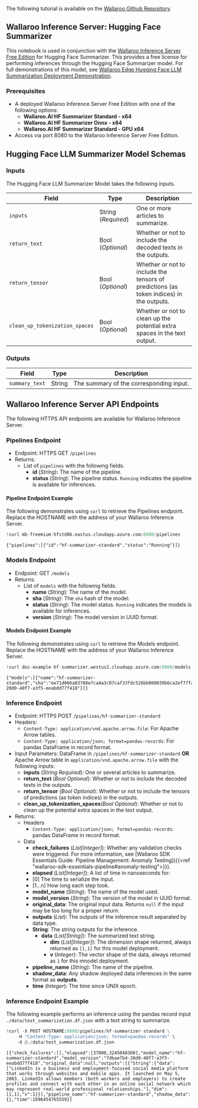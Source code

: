 The following tutorial is available on the [Wallaroo Github Repository](https://github.com/WallarooLabs/Wallaroo_Tutorials/blob/20231004-wallaroo-inference-server/wallaroo-inference-server-tutorials/wallaroo-inference-server-hf-summarizer).

## Wallaroo Inference Server:  Hugging Face Summarizer

This notebook is used in conjunction with the [Wallaroo Inference Server Free Edition](https://docs.wallaroo.ai/wallaroo-inferencing-server/) for Hugging Face Summarizer.  This provides a free license for performing inferences through the Hugging Face Summarizer model.  For full demonstrations of this model, see [Wallaroo Edge Hugging Face LLM Summarization Deployment Demonstration](https://docs.wallaroo.ai/20230300/wallaroo-tutorials/wallaroo-edge-publish/wallaroo-edge-hf-summarization-deployment-tutorial/).

### Prerequisites

* A deployed Wallaroo Inference Server Free Edition with one of the following options:
  * **Wallaroo.AI HF Summarizer Standard - x64**
  * **Wallaroo.AI HF Summarizer Onnx - x64** 
  * **Wallaroo.AI HF Summarizer Standard - GPU x64**
* Access via port 8080 to the Wallaroo Inference Server Free Edition.

## Hugging Face LLM Summarizer Model Schemas

### Inputs

The Hugging Face LLM Summarizer Model takes the following inputs.

| Field | Type | Description |
|---|---|---|
| `inputs` | String (*Required*) | One or more articles to summarize. |
| `return_text` | Bool (*Optional*) | Whether or not to include the decoded texts in the outputs. |
| `return_tensor` | Bool (*Optional*) | Whether or not to include the tensors of predictions (as token indices) in the outputs. |
| `clean_up_tokenization_spaces` | Bool (*Optional*) | Whether or not to clean up the potential extra spaces in the text output. |

### Outputs

| Field | Type | Description |
|---|---|---|
| `summary_text` | String | The summary of the corresponding input. |

## Wallaroo Inference Server API Endpoints

The following HTTPS API endpoints are available for Wallaroo Inference Server.

### Pipelines Endpoint

* Endpoint: HTTPS GET `/pipelines`
* Returns:
  * List of `pipelines` with the following fields.
    * **id** (*String*): The name of the pipeline.
    * **status** (*String*): The pipeline status.  `Running` indicates the pipeline is available for inferences.

#### Pipeline Endpoint Example

The following demonstrates using `curl` to retrieve the Pipelines endpoint.  Replace the HOSTNAME with the address of your Wallaroo Inference Server.

```python
!curl mb-freemium-hfstd86.eastus.cloudapp.azure.com:8080/pipelines
```

    {"pipelines":[{"id":"hf-summarizer-standard","status":"Running"}]}

### Models Endpoint

* Endpoint: GET `/models`
* Returns:
  * List of `models` with the following fields.
    * **name** (*String*):  The name of the model.
    * **sha** (*String*):  The `sha` hash of the model.
    * **status** (*String*):  The model status.  `Running` indicates the models is available for inferences.
    * **version** (*String*): The model version in UUID format.

#### Models Endpoint Example

The following demonstrates using `curl` to retrieve the Models endpoint.  Replace the HOSTNAME with the address of your Wallaroo Inference Server.

```python
!curl doc-example-hf-summarizer.westus2.cloudapp.azure.com:8080/models
```

    {"models":[{"name":"hf-summarizer-standard","sha":"ee71d066a83708e7ca4a3c07caf33fdc528bb000039b6ca2ef77fa2428dc6268","status":"Running","version":"7dbae7b4-20d0-40f7-a3f5-eeabdd77f418"}]}

### Inference Endpoint

* Endpoint: HTTPS POST `/pipelines/hf-summarizer-standard`
* Headers:
  * `Content-Type: application/vnd.apache.arrow.file`: For Apache Arrow tables.
  * `Content-Type: application/json; format=pandas-records`: For pandas DataFrame in record format.
* Input Parameters: DataFrame in `/pipelines/hf-summarizer-standard` **OR** Apache Arrow table in `application/vnd.apache.arrow.file` with the following inputs:
  * **inputs** (*String* *Required*): One or several articles to summarize.
  * **return_text** (*Bool* *Optional*): Whether or not to include the decoded texts in the outputs.
  * **return_tensor** (*Bool* *Optional*): Whether or not to include the tensors of predictions (as token indices) in the outputs.
  * **clean_up_tokenization_spaces**(*Bool* *Optional*): Whether or not to clean up the potential extra spaces in the text output.
* Returns:
  * Headers
    * `Content-Type: application/json; format=pandas-records`: pandas DataFrame in record format.
  * Data
    * **check_failures** (*List[Integer]*): Whether any validation checks were triggered.  For more information, see [Wallaroo SDK Essentials Guide: Pipeline Management: Anomaly Testing]({{<ref "wallaroo-sdk-essentials-pipeline#anomaly-testing">}}).
    * **elapsed** (*List[Integer]*): A list of time in nanoseconds for:
    * [0] The time to serialize the input.
    * [1...n] How long each step took.
    * **model_name** (*String*): The name of the model used.
    * **model_version** (*String*): The version of the model in UUID format.
    * **original_data**: The original input data.  Returns `null` if the input may be too long for a proper return.
    * **outputs** (*List*): The outputs of the inference result separated by data type.
    * **String**: The string outputs for the inference.
      * **data** (*List[String]*): The summarized text string.
        * **dim** (*List[Integer]*): The dimension shape returned, always returned as `[1,1]` for this model deployment.
        * **v** (*Integer*): The vector shape of the data, always returned as `1` for this mnodel deployment.
    * **pipeline_name**  (*String*): The name of the pipeline.
    * **shadow_data**: Any shadow deployed data inferences in the same format as **outputs**.
    * **time** (*Integer*): The time since UNIX epoch.

### Inference Endpoint Example

The following example performs an inference using the pandas record input `./data/test_summarization.df.json` with a text string to summarize.

```python
!curl -X POST HOSTNAME:8080/pipelines/hf-summarizer-standard \
    -H "Content-Type: application/json; format=pandas-records" \
    -d @./data/test_summarization.df.json
```

    [{"check_failures":[],"elapsed":[37000,3245048360],"model_name":"hf-summarizer-standard","model_version":"7dbae7b4-20d0-40f7-a3f5-eeabdd77f418","original_data":null,"outputs":[{"String":{"data":["LinkedIn is a business and employment-focused social media platform that works through websites and mobile apps. It launched on May 5, 2003. LinkedIn allows members (both workers and employers) to create profiles and connect with each other in an online social network which may represent real-world professional relationships."],"dim":[1,1],"v":1}}],"pipeline_name":"hf-summarizer-standard","shadow_data":{},"time":1696454765559}]
